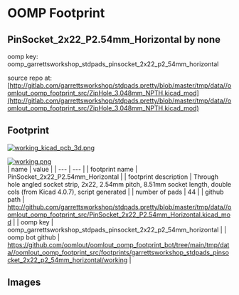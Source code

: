 # OOMP Footprint  
## PinSocket_2x22_P2.54mm_Horizontal  by none  
  
oomp key: oomp_garrettsworkshop_stdpads_pinsocket_2x22_p2_54mm_horizontal  
  
source repo at: [http://gitlab.com/garrettsworkshop/stdpads.pretty/blob/master/tmp/data//oomlout_oomp_footprint_src/ZipHole_3.048mm_NPTH.kicad_mod](http://gitlab.com/garrettsworkshop/stdpads.pretty/blob/master/tmp/data//oomlout_oomp_footprint_src/ZipHole_3.048mm_NPTH.kicad_mod)  
## Footprint  
  
[![working_kicad_pcb_3d.png](working_kicad_pcb_3d_600.png)](working_kicad_pcb_3d.png)  
  
[![working.png](working_600.png)](working.png)  
| name | value | 
| --- | --- | 
| footprint name | PinSocket_2x22_P2.54mm_Horizontal | 
| footprint description | Through hole angled socket strip, 2x22, 2.54mm pitch, 8.51mm socket length, double cols (from Kicad 4.0.7), script generated | 
| number of pads | 44 | 
| github path | http://github.com/garrettsworkshop/stdpads.pretty/blob/master/tmp/data//oomlout_oomp_footprint_src/PinSocket_2x22_P2.54mm_Horizontal.kicad_mod | 
| oomp key | oomp_garrettsworkshop_stdpads_pinsocket_2x22_p2_54mm_horizontal | 
| oomp bot github | https://github.com/oomlout/oomlout_oomp_footprint_bot/tree/main/tmp/data//oomlout_oomp_footprint_src/footprints/garrettsworkshop_stdpads_pinsocket_2x22_p2_54mm_horizontal/working | 
## Images  
